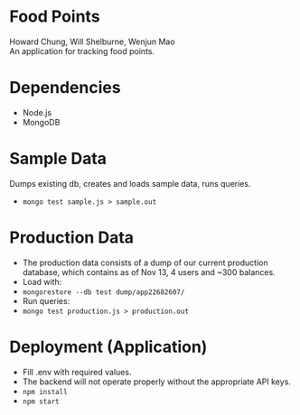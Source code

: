 Food Points
====
Howard Chung, Will Shelburne, Wenjun Mao  
An application for tracking food points.

Dependencies
====
* Node.js
* MongoDB

Sample Data
====
Dumps existing db, creates and loads sample data, runs queries.
* `mongo test sample.js > sample.out`

Production Data
====
* The production data consists of a dump of our current production database, which contains as of Nov 13, 4 users and ~300 balances.  
* Load with:
* `mongorestore --db test dump/app22682607/`
* Run queries:
* `mongo test production.js > production.out`

Deployment (Application)
====
* Fill .env with required values.  
* The backend will not operate properly without the appropriate API keys.
* `npm install`
* `npm start`

